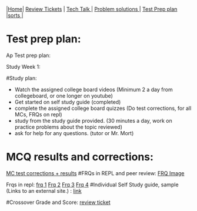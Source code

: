 |[Home](.)| [Review Tickets](../reviewtickets) | [Tech Talk ](../techtalknotes)| [Problem solutions ](../problemsolutions)| [Test Prep plan ](.)|[sorts ](../sorts)|
# Test prep plan:
Ap Test prep plan:

Study Week 1:

#Study plan: 
- Watch the assigned college board videos (Minimum 2 a day from collegeboard, or one longer on youtube)
- Get started on self study guide (completed)
- complete the assigned college board quizzes (Do test corrections, for all MCs, FRQs on repl)
- study from the study guide provided. (30 minutes a day, work on practice problems about the topic reviewed)
- ask for help for any questions. (tutor or Mr. Mort)

# MCQ results and corrections: 
[MC test corrections + results](https://github.com/dhrruvb/dhrruvb.github.io1/wiki/MC-Test-Corrections-2015-practice-test)
#FRQs in REPL and peer review:
[FRQ Image](https://github.com/dhrruvb/dhrruvb.github.io1/wiki/FRQ-pictures)

Frqs in repl: [frq 1](https://replit.com/@DhruvBhatnagar/frq-1-2015#Main.java) [Frq 2](https://replit.com/@DhruvBhatnagar/frq-2-2015#Main.java) [Frq 3](https://replit.com/@DhruvBhatnagar/frq-3-2015#Main.java) [Frq 4](https://replit.com/@DhruvBhatnagar/frq-4-2015)
#Individual Self Study guide,  sample (Links to an external site.) : [link](https://github.com/dhrruvb/dhrruvb.github.io1/wiki/Study-Guide)

#Crossover Grade and Score: [review ticket](https://github.com/dhrruvb/dhrruvb.github.io1/issues/8)
